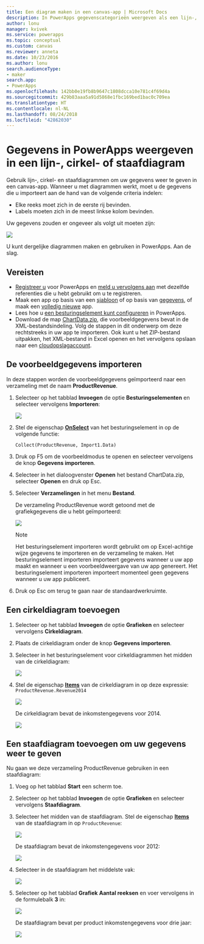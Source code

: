 ```yaml
---
title: Een diagram maken in een canvas-app | Microsoft Docs
description: In PowerApps gegevenscategorieën weergeven als een lijn-, cirkel- of staafdiagram
author: lonu
manager: kvivek
ms.service: powerapps
ms.topic: conceptual
ms.custom: canvas
ms.reviewer: anneta
ms.date: 10/23/2016
ms.author: lonu
search.audienceType:
- maker
search.app:
- PowerApps
ms.openlocfilehash: 142bb0e19fb8b9647c1808dcca10e781c4f69d4a
ms.sourcegitcommit: 429b83aaa5a91d5868e1fbc169bed1bac0c709ea
ms.translationtype: HT
ms.contentlocale: nl-NL
ms.lasthandoff: 08/24/2018
ms.locfileid: "42862030"
---
```

# <a name="show-data-in-a-line-pie-or-bar-chart-in-powerapps"></a>Gegevens in PowerApps weergeven in een lijn-, cirkel- of staafdiagram

Gebruik lijn-, cirkel- en staafdiagrammen om uw gegevens weer te geven in een canvas-app. Wanneer u met diagrammen werkt, moet u de gegevens die u importeert aan de hand van de volgende criteria indelen:

* Elke reeks moet zich in de eerste rij bevinden.
* Labels moeten zich in de meest linkse kolom bevinden.

Uw gegevens zouden er ongeveer als volgt uit moeten zijn:

![][9]

U kunt dergelijke diagrammen maken en gebruiken in PowerApps. Aan de slag.

## <a name="prerequisites"></a>Vereisten

* [Registreer u](../signup-for-powerapps.md) voor PowerApps en [meld u vervolgens aan](https://web.powerapps.com?utm_source=padocs&utm_medium=linkinadoc&utm_campaign=referralsfromdoc) met dezelfde referenties die u hebt gebruikt om u te registreren.
* Maak een app op basis van een [sjabloon](get-started-test-drive.md) of op basis van [gegevens](get-started-create-from-data.md), of maak een [volledig nieuwe](get-started-create-from-blank.md) app.
* Lees hoe u [een besturingselement kunt configureren](add-configure-controls.md) in PowerApps.
* Download de map [ChartData.zip](http://pwrappssamples.blob.core.windows.net/samples/ChartData.zip), die voorbeeldgegevens bevat in de XML-bestandsindeling. Volg de stappen in dit onderwerp om deze rechtstreeks in uw app te importeren. Ook kunt u het ZIP-bestand uitpakken, het XML-bestand in Excel openen en het vervolgens opslaan naar een [cloudopslagaccount](connections/cloud-storage-blob-connections.md).

## <a name="import-the-sample-data"></a>De voorbeeldgegevens importeren
In deze stappen worden de voorbeeldgegevens geïmporteerd naar een verzameling met de naam **ProductRevenue**.

1. Selecteer op het tabblad **Invoegen** de optie **Besturingselementen** en selecteer vervolgens **Importeren**:  

    ![][11]  

2. Stel de eigenschap **[OnSelect](controls/properties-core.md)** van het besturingselement in op de volgende functie:  

   ```Collect(ProductRevenue, Import1.Data)```

3. Druk op F5 om de voorbeeldmodus te openen en selecteer vervolgens de knop **Gegevens importeren**.

4. Selecteer in het dialoogvenster **Openen** het bestand ChartData.zip, selecteer **Openen** en druk op Esc.

5. Selecteer **Verzamelingen** in het menu **Bestand**.

    De verzameling ProductRevenue wordt getoond met de grafiekgegevens die u hebt geïmporteerd:

    ![][1]  

   > [!NOTE]
   > Het besturingselement importeren wordt gebruikt om op Excel-achtige wijze gegevens te importeren en de verzameling te maken. Het besturingselement importeren importeert gegevens wanneer u uw app maakt en wanneer u een voorbeeldweergave van uw app genereert. Het besturingselement importeren importeert momenteel geen gegevens wanneer u uw app publiceert.
   >

6. Druk op Esc om terug te gaan naar de standaardwerkruimte.

## <a name="add-a-pie-chart"></a>Een cirkeldiagram toevoegen
1. Selecteer op het tabblad **Invoegen** de optie **Grafieken** en selecteer vervolgens **Cirkeldiagram**.

2. Plaats de cirkeldiagram onder de knop **Gegevens importeren**.

3. Selecteer in het besturingselement voor cirkeldiagrammen het midden van de cirkeldiagram:   

    ![][10]

4. Stel de eigenschap **[Items](controls/properties-core.md)** van de cirkeldiagram in op deze expressie: `ProductRevenue.Revenue2014`

    ![][2]  

    De cirkeldiagram bevat de inkomstengegevens voor 2014.

    ![][3]  

## <a name="add-a-bar-chart-to-display-your-data"></a>Een staafdiagram toevoegen om uw gegevens weer te geven
Nu gaan we deze verzameling ProductRevenue gebruiken in een staafdiagram:

1. Voeg op het tabblad **Start** een scherm toe.

2. Selecteer op het tabblad **Invoegen** de optie **Grafieken** en selecteer vervolgens **Staafdiagram**.

3. Selecteer het midden van de staafdiagram. Stel de eigenschap **[Items](controls/properties-core.md)** van de staafdiagram in op ```ProductRevenue```:

    ![][12]  

    De staafdiagram bevat de inkomstengegevens voor 2012:

    ![][4]  

4. Selecteer in de staafdiagram het middelste vak:

    ![][5]

5. Selecteer op het tabblad **Grafiek** **Aantal reeksen** en voer vervolgens in de formulebalk **3** in:

    ![][6]  

    De staafdiagram bevat per product inkomstengegevens voor drie jaar:

    ![][7]  

[1]: ./media/use-line-pie-bar-chart/productrevenuecollection.png
[2]: ./media/use-line-pie-bar-chart/itemsexpression.png
[3]: ./media/use-line-pie-bar-chart/piechart.png
[4]: ./media/use-line-pie-bar-chart/columnchart.png
[5]: ./media/use-line-pie-bar-chart/columnchartseries.png
[6]: ./media/use-line-pie-bar-chart/columnchartseriesfunction.png
[7]: ./media/use-line-pie-bar-chart/columnchartthreeyears.png
[8]: ./media/use-line-pie-bar-chart/preview.png
[9]: ./media/use-line-pie-bar-chart/tableformat.png
[10]: ./media/use-line-pie-bar-chart/middlepiechart.png
[11]: ./media/use-line-pie-bar-chart/import.png
[12]: ./media/use-line-pie-bar-chart/itemscolumnchart.png
